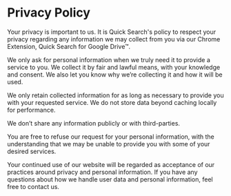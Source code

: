 # Privacy Policy

Your privacy is important to us. It is Quick Search's policy to respect your privacy regarding any information we may collect from you via our Chrome Extension, Quick Search for Google Drive™.

We only ask for personal information when we truly need it to provide a service to you. We collect it by fair and lawful means, with your knowledge and consent. We also let you know why we’re collecting it and how it will be used.

We only retain collected information for as long as necessary to provide you with your requested service. We do not store data beyond caching locally for performance. 

We don’t share any information publicly or with third-parties.

You are free to refuse our request for your personal information, with the understanding that we may be unable to provide you with some of your desired services.

Your continued use of our website will be regarded as acceptance of our practices around privacy and personal information. If you have any questions about how we handle user data and personal information, feel free to contact us.
